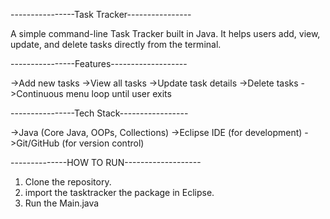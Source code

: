 ----------------Task Tracker----------------

A simple command-line Task Tracker built in Java. It helps users add, view, update, and delete tasks directly from the terminal.

----------------Features-------------------

->Add new tasks
->View all tasks
->Update task details
->Delete tasks
->Continuous menu loop until user exits

----------------Tech Stack-----------------

->Java (Core Java, OOPs, Collections)
->Eclipse IDE (for development)
->Git/GitHub (for version control)

--------------HOW TO RUN-------------------
1. Clone the repository.
2. import the tasktracker the package in Eclipse.
3. Run the Main.java
